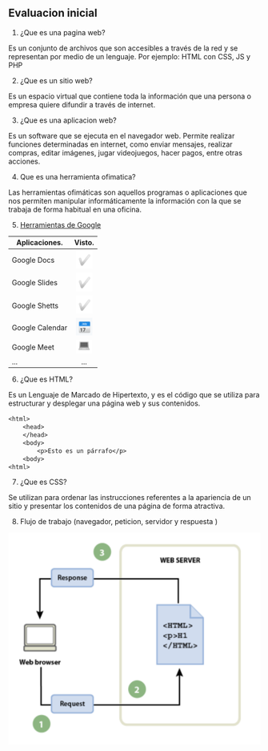 ## Evaluacion inicial

1. ¿Que es una pagina web?

Es un conjunto de archivos que son accesibles a través de la red y se representan por medio de un lenguaje. Por ejemplo: HTML con CSS, JS y PHP

2. ¿Que es un sitio web?

Es un espacio virtual que contiene toda la información que una persona o empresa quiere difundir a través de internet.

3. ¿Que es una aplicacion web?

Es un software que se ejecuta en el navegador web. Permite realizar funciones determinadas en internet, como enviar mensajes, realizar compras, editar imágenes, jugar videojuegos, hacer pagos, entre otras acciones.

4. Que es una herramienta ofimatica?

Las herramientas ofimáticas son aquellos programas o aplicaciones que nos permiten manipular informáticamente la información con la que se trabaja de forma habitual en una oficina.

5. [Herramientas de Google](https://www.google.com/intl/es-419/chrome/browser-tools/ "Herramientas de Google")

|Aplicaciones.|Visto.|
|---------------|:------------:|
|Google Docs|![Esto es una foto de prueba](https://github.com/QuicoSanchez/ASIX1-M4-UF1-A2-Evaluacion_Inicial/blob/main/Visto%20.png "Titulo opcional de la imagen")|
|Google Slides|![Esto es una foto de prueba](https://github.com/QuicoSanchez/ASIX1-M4-UF1-A2-Evaluacion_Inicial/blob/main/Visto%20.png "Titulo opcional de la imagen")|
|Google Shetts|![Esto es una foto de prueba](https://github.com/QuicoSanchez/ASIX1-M4-UF1-A2-Evaluacion_Inicial/blob/main/Visto%20.png "Titulo opcional de la imagen")|
|Google Calendar|![Esto es una foto de prueba](https://github.com/QuicoSanchez/ASIX1-M4-UF1-A2-Evaluacion_Inicial/blob/main/Calendar.png "Titulo opcional de la imagen")|
|Google Meet|![Esto es una foto de prueba](https://github.com/QuicoSanchez/ASIX1-M4-UF1-A2-Evaluacion_Inicial/blob/main/Meet.png "Titulo opcional de la imagen")|
|...|...|

6. ¿Que es HTML?

Es un Lenguaje de Marcado de Hipertexto, y es el código que se utiliza para estructurar y desplegar una página web y sus contenidos.

```
<html> 
    <head>
    </head>
    <body>
        <p>Esto es un párrafo</p>
    <body>
<html>
```

7. ¿Que es CSS?

Se utilizan para ordenar las instrucciones referentes a la apariencia de un sitio y presentar los contenidos de una página de forma atractiva. 

8. Flujo de trabajo (navegador, peticion, servidor y respuesta )

![Esto es una foto de prueba](https://github.com/QuicoSanchez/ASIX1-M4-UF1-A2-Evaluacion_Inicial/blob/main/Flujo%20de%20Trabajo.png "Titulo opcional de la imagen")